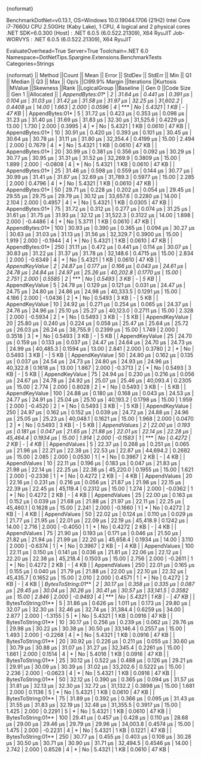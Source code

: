 {noformat}

BenchmarkDotNet=v0.13.1, OS=Windows 10.0.19044.1706 (21H2)
Intel Core i7-7660U CPU 2.50GHz (Kaby Lake), 1 CPU, 4 logical and 2 physical cores
.NET SDK=6.0.300
  [Host]     : .NET 6.0.5 (6.0.522.21309), X64 RyuJIT
  Job-WORVYS : .NET 6.0.5 (6.0.522.21309), X64 RyuJIT

EvaluateOverhead=True  Server=True  Toolchain=.NET 6.0  
Namespace=DotNetTips.Spargine.Extensions.BenchmarkTests  Categories=Strings  

{noformat}
||            Method ||Count ||    Mean ||   Error ||  StdDev ||  StdErr ||     Min ||      Q1 ||  Median ||      Q3 ||     Max ||    Op/s ||CI99.9% Margin ||Iterations ||Kurtosis ||MValue ||Skewness ||Rank ||LogicalGroup ||Baseline || Gen 0 ||Code Size || Gen 1 ||Allocated ||
|    *AppendBytes:01** |     *2* | *31.64 μs* | *0.441 μs* | *0.391 μs* | *0.104 μs* | *31.03 μs* | *31.42 μs* | *31.58 μs* | *31.97 μs* | *32.25 μs* | *31,602.2* |      *0.4408 μs* |      *14.00* |    *1.663* |  *2.000* |   *0.0596* |    *4* |            *** |       *No* | *5.4321* |      *1 KB* |      *-* |     *47 KB* |
|    AppendBytes:01* |     5 | 31.72 μs | 0.423 μs | 0.353 μs | 0.098 μs | 31.23 μs | 31.40 μs | 31.69 μs | 31.83 μs | 32.30 μs | 31,525.6 |      0.4229 μs |      13.00 |    1.730 |  2.000 |   0.3995 |    4 |            * |       No | 5.4321 |      1 KB | 0.0610 |     47 KB |
|    AppendBytes:01* |    10 | 30.91 μs | 0.420 μs | 0.393 μs | 0.101 μs | 30.45 μs | 30.64 μs | 30.78 μs | 31.11 μs | 31.80 μs | 32,354.4 |      0.4199 μs |      15.00 |    2.494 |  2.000 |   0.7679 |    4 |            * |       No | 5.4321 |      1 KB | 0.0610 |     47 KB |
|    AppendBytes:01* |    20 | 30.99 μs | 0.381 μs | 0.356 μs | 0.092 μs | 30.29 μs | 30.77 μs | 30.95 μs | 31.31 μs | 31.52 μs | 32,269.9 |      0.3809 μs |      15.00 |    1.899 |  2.000 |  -0.0808 |    4 |            * |       No | 5.4321 |      1 KB | 0.0610 |     47 KB |
|    AppendBytes:01* |    25 | 31.46 μs | 0.598 μs | 0.559 μs | 0.144 μs | 30.77 μs | 30.99 μs | 31.41 μs | 31.87 μs | 32.69 μs | 31,789.3 |      0.5977 μs |      15.00 |    2.285 |  2.000 |   0.4796 |    4 |            * |       No | 5.4321 |      1 KB | 0.0610 |     47 KB |
|    AppendBytes:01* |    50 | 29.71 μs | 0.228 μs | 0.202 μs | 0.054 μs | 29.45 μs | 29.55 μs | 29.75 μs | 29.79 μs | 30.12 μs | 33,657.6 |      0.2280 μs |      14.00 |    2.104 |  2.000 |   0.4957 |    4 |            * |       No | 5.4321 |      1 KB | 0.0305 |     47 KB |
|    AppendBytes:01* |    75 | 31.72 μs | 0.312 μs | 0.277 μs | 0.074 μs | 31.25 μs | 31.61 μs | 31.75 μs | 31.93 μs | 32.12 μs | 31,522.3 |      0.3122 μs |      14.00 |    1.898 |  2.000 |  -0.4486 |    4 |            * |       No | 5.3711 |      1 KB | 0.0610 |     47 KB |
|    AppendBytes:01* |   100 | 30.93 μs | 0.390 μs | 0.365 μs | 0.094 μs | 30.27 μs | 30.63 μs | 31.03 μs | 31.13 μs | 31.56 μs | 32,329.7 |      0.3900 μs |      15.00 |    1.919 |  2.000 |  -0.1944 |    4 |            * |       No | 5.4321 |      1 KB | 0.0610 |     47 KB |
|    AppendBytes:01* |   250 | 31.11 μs | 0.472 μs | 0.441 μs | 0.114 μs | 30.07 μs | 30.83 μs | 31.22 μs | 31.37 μs | 31.78 μs | 32,148.6 |      0.4715 μs |      15.00 |    2.834 |  2.000 |  -0.6349 |    4 |            * |       No | 5.4321 |      1 KB | 0.0610 |     47 KB |
|     *AppendKeyValue* |     *2* | *24.87 μs* | *0.177 μs* | *0.166 μs* | *0.043 μs* | *24.61 μs* | *24.78 μs* | *24.84 μs* | *24.97 μs* | *25.26 μs* | *40,202.8* |      *0.1770 μs* |      *15.00* |    *2.751* |  *2.000* |   *0.5585* |    *2* |            *** |       *No* | *0.5493* |      *3 KB* |      *-* |      *5 KB* |
|     AppendKeyValue |     5 | 24.79 μs | 0.129 μs | 0.121 μs | 0.031 μs | 24.47 μs | 24.75 μs | 24.80 μs | 24.86 μs | 24.98 μs | 40,333.5 |      0.1291 μs |      15.00 |    4.186 |  2.000 |  -1.0436 |    2 |            * |       No | 0.5493 |      3 KB |      - |      5 KB |
|     AppendKeyValue |    10 | 24.92 μs | 0.271 μs | 0.254 μs | 0.065 μs | 24.37 μs | 24.76 μs | 24.96 μs | 25.10 μs | 25.27 μs | 40,123.0 |      0.2711 μs |      15.00 |    2.328 |  2.000 |  -0.5934 |    2 |            * |       No | 0.5493 |      3 KB |      - |      5 KB |
|     AppendKeyValue |    20 | 25.80 μs | 0.240 μs | 0.224 μs | 0.058 μs | 25.47 μs | 25.64 μs | 25.72 μs | 26.03 μs | 26.24 μs | 38,755.9 |      0.2399 μs |      15.00 |    1.749 |  2.000 |   0.3518 |    3 |            * |       No | 0.5493 |      3 KB |      - |      5 KB |
|     AppendKeyValue |    25 | 24.70 μs | 0.159 μs | 0.133 μs | 0.037 μs | 24.47 μs | 24.64 μs | 24.70 μs | 24.73 μs | 24.99 μs | 40,485.3 |      0.1594 μs |      13.00 |    2.841 |  2.000 |   0.3780 |    2 |            * |       No | 0.5493 |      3 KB |      - |      5 KB |
|     AppendKeyValue |    50 | 24.80 μs | 0.162 μs | 0.135 μs | 0.037 μs | 24.54 μs | 24.73 μs | 24.80 μs | 24.93 μs | 24.96 μs | 40,322.8 |      0.1618 μs |      13.00 |    1.867 |  2.000 |  -0.3713 |    2 |            * |       No | 0.5493 |      3 KB |      - |      5 KB |
|     AppendKeyValue |    75 | 24.94 μs | 0.230 μs | 0.216 μs | 0.056 μs | 24.67 μs | 24.78 μs | 24.92 μs | 25.07 μs | 25.46 μs | 40,093.4 |      0.2305 μs |      15.00 |    2.774 |  2.000 |   0.8028 |    2 |            * |       No | 0.5493 |      3 KB |      - |      5 KB |
|     AppendKeyValue |   100 | 24.88 μs | 0.180 μs | 0.168 μs | 0.043 μs | 24.53 μs | 24.77 μs | 24.91 μs | 25.04 μs | 25.10 μs | 40,193.2 |      0.1798 μs |      15.00 |    1.959 |  2.000 |  -0.4520 |    2 |            * |       No | 0.5493 |      3 KB |      - |      5 KB |
|     AppendKeyValue |   250 | 24.97 μs | 0.162 μs | 0.152 μs | 0.039 μs | 24.72 μs | 24.88 μs | 24.96 μs | 25.05 μs | 25.23 μs | 40,048.1 |      0.1621 μs |      15.00 |    1.968 |  2.000 |   0.0470 |    2 |            * |       No | 0.5493 |      3 KB |      - |      5 KB |
|       *AppendValues* |     *2* | *22.00 μs* | *0.193 μs* | *0.181 μs* | *0.047 μs* | *21.65 μs* | *21.88 μs* | *22.01 μs* | *22.14 μs* | *22.28 μs* | *45,464.4* |      *0.1934 μs* |      *15.00* |    *1.914* |  *2.000* |  *-0.1583* |    *1* |            *** |       *No* | *0.4272* |      *2 KB* |      *-* |      *4 KB* |
|       AppendValues |     5 | 22.37 μs | 0.268 μs | 0.251 μs | 0.065 μs | 21.96 μs | 22.21 μs | 22.38 μs | 22.53 μs | 22.87 μs | 44,694.2 |      0.2682 μs |      15.00 |    2.085 |  2.000 |   0.0530 |    1 |            * |       No | 0.3967 |      2 KB |      - |      4 KB |
|       AppendValues |    10 | 22.11 μs | 0.196 μs | 0.183 μs | 0.047 μs | 21.83 μs | 21.98 μs | 22.14 μs | 22.25 μs | 22.38 μs | 45,220.0 |      0.1955 μs |      15.00 |    1.621 |  2.000 |  -0.2336 |    1 |            * |       No | 0.4272 |      2 KB |      - |      4 KB |
|       AppendValues |    20 | 22.16 μs | 0.231 μs | 0.216 μs | 0.056 μs | 21.87 μs | 21.98 μs | 22.15 μs | 22.39 μs | 22.45 μs | 45,119.4 |      0.2312 μs |      15.00 |    1.274 |  2.000 |  -0.0362 |    1 |            * |       No | 0.4272 |      2 KB |      - |      4 KB |
|       AppendValues |    25 | 22.00 μs | 0.163 μs | 0.152 μs | 0.039 μs | 21.68 μs | 21.88 μs | 21.97 μs | 22.11 μs | 22.25 μs | 45,460.1 |      0.1628 μs |      15.00 |    2.241 |  2.000 |  -0.1660 |    1 |            * |       No | 0.4272 |      2 KB |      - |      4 KB |
|       AppendValues |    50 | 22.02 μs | 0.124 μs | 0.110 μs | 0.029 μs | 21.77 μs | 21.95 μs | 22.01 μs | 22.09 μs | 22.19 μs | 45,418.9 |      0.1242 μs |      14.00 |    2.716 |  2.000 |  -0.4050 |    1 |            * |       No | 0.4272 |      2 KB |      - |      4 KB |
|       AppendValues |    75 | 21.90 μs | 0.193 μs | 0.171 μs | 0.046 μs | 21.50 μs | 21.82 μs | 21.94 μs | 21.99 μs | 22.20 μs | 45,658.4 |      0.1934 μs |      14.00 |    3.110 |  2.000 |  -0.6374 |    1 |            * |       No | 0.3967 |      2 KB |      - |      4 KB |
|       AppendValues |   100 | 22.11 μs | 0.150 μs | 0.141 μs | 0.036 μs | 21.81 μs | 22.06 μs | 22.12 μs | 22.20 μs | 22.38 μs | 45,218.4 |      0.1503 μs |      15.00 |    2.756 |  2.000 |  -0.2611 |    1 |            * |       No | 0.4272 |      2 KB |      - |      4 KB |
|       AppendValues |   250 | 22.01 μs | 0.165 μs | 0.155 μs | 0.040 μs | 21.79 μs | 21.88 μs | 22.00 μs | 22.10 μs | 22.32 μs | 45,435.7 |      0.1652 μs |      15.00 |    2.010 |  2.000 |   0.4571 |    1 |            * |       No | 0.4272 |      2 KB |      - |      4 KB |
| *BytesToString:01*** |     *2* | *30.17 μs* | *0.358 μs* | *0.335 μs* | *0.087 μs* | *29.45 μs* | *30.04 μs* | *30.26 μs* | *30.41 μs* | *30.57 μs* | *33,141.5* |      *0.3582 μs* |      *15.00* |    *2.846* |  *2.000* |  *-0.9493* |    *4* |            *** |       *No* | *5.4321* |      *1 KB* |      *-* |     *47 KB* |
| BytesToString:01** |     5 | 31.86 μs | 0.626 μs | 1.011 μs | 0.173 μs | 29.80 μs | 32.07 μs | 32.30 μs | 32.46 μs | 32.74 μs | 31,384.4 |      0.6259 μs |      34.00 |    2.877 |  2.000 |  -1.3155 |    5 |            * |       No | 5.4321 |      1 KB | 0.0916 |     47 KB |
| BytesToString:01** |    10 | 30.17 μs | 0.256 μs | 0.239 μs | 0.062 μs | 29.76 μs | 29.98 μs | 30.22 μs | 30.38 μs | 30.50 μs | 33,146.4 |      0.2557 μs |      15.00 |    1.493 |  2.000 |  -0.2268 |    4 |            * |       No | 5.4321 |      1 KB | 0.0916 |     47 KB |
| BytesToString:01** |    20 | 30.92 μs | 0.226 μs | 0.211 μs | 0.055 μs | 30.60 μs | 30.79 μs | 30.88 μs | 31.07 μs | 31.27 μs | 32,345.4 |      0.2261 μs |      15.00 |    1.661 |  2.000 |   0.1514 |    4 |            * |       No | 5.4016 |      1 KB | 0.0916 |     47 KB |
| BytesToString:01** |    25 | 30.12 μs | 0.522 μs | 0.488 μs | 0.126 μs | 29.21 μs | 29.91 μs | 30.09 μs | 30.39 μs | 31.02 μs | 33,202.6 |      0.5222 μs |      15.00 |    2.236 |  2.000 |  -0.0623 |    4 |            * |       No | 5.4321 |      1 KB | 0.0916 |     47 KB |
| BytesToString:01** |    50 | 32.12 μs | 0.390 μs | 0.365 μs | 0.094 μs | 31.57 μs | 31.81 μs | 32.13 μs | 32.30 μs | 32.72 μs | 31,132.2 |      0.3898 μs |      15.00 |    1.681 |  2.000 |   0.1136 |    5 |            * |       No | 5.4321 |      1 KB | 0.0610 |     47 KB |
| BytesToString:01** |    75 | 31.89 μs | 0.392 μs | 0.366 μs | 0.095 μs | 31.43 μs | 31.55 μs | 31.83 μs | 32.19 μs | 32.48 μs | 31,355.5 |      0.3917 μs |      15.00 |    1.425 |  2.000 |   0.2291 |    5 |            * |       No | 5.4321 |      1 KB | 0.0610 |     47 KB |
| BytesToString:01** |   100 | 29.41 μs | 0.457 μs | 0.428 μs | 0.110 μs | 28.68 μs | 29.00 μs | 29.46 μs | 29.79 μs | 29.96 μs | 34,003.8 |      0.4574 μs |      15.00 |    1.475 |  2.000 |  -0.2231 |    4 |            * |       No | 5.4321 |      1 KB | 0.1221 |     47 KB |
| BytesToString:01** |   250 | 30.77 μs | 0.455 μs | 0.403 μs | 0.108 μs | 30.28 μs | 30.50 μs | 30.71 μs | 30.90 μs | 31.71 μs | 32,494.5 |      0.4546 μs |      14.00 |    2.742 |  2.000 |   0.8528 |    4 |            * |       No | 5.4321 |      1 KB | 0.0610 |     47 KB |
